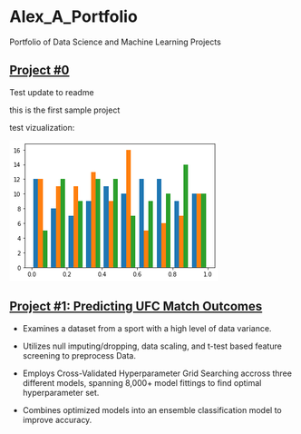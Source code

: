 # Alex_A_Portfolio
Portfolio of Data Science and Machine Learning Projects


## [Project #0](https://github.com/aarbisman/test_project)

Test update to readme

this is the first sample project

test vizualization:

![alt text](/images/test_image_1.png)



## [Project #1: Predicting UFC Match Outcomes](https://github.com/aarbisman/ufc_prediction/blob/master/ufc_prediction.ipynb)

* Examines a dataset from a sport with a high level of data variance.

* Utilizes null imputing/dropping, data scaling, and t-test based feature screening to preprocess Data.

* Employs Cross-Validated Hyperparameter Grid Searching accross three different models, spanning 8,000+ model fittings to find optimal hyperparameter set.

* Combines optimized models into an ensemble classification model to improve accuracy.
